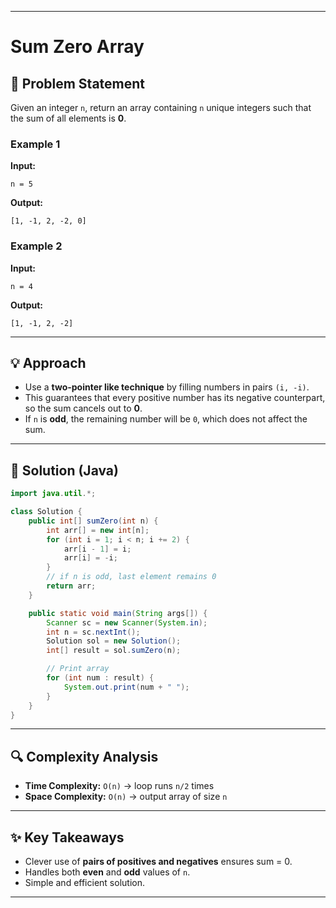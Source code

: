 
---

# Sum Zero Array

## 📌 Problem Statement

Given an integer `n`, return an array containing `n` unique integers such that the sum of all elements is **0**.

### Example 1

**Input:**

```
n = 5
```

**Output:**

```
[1, -1, 2, -2, 0]
```

### Example 2

**Input:**

```
n = 4
```

**Output:**

```
[1, -1, 2, -2]
```

---

## 💡 Approach

* Use a **two-pointer like technique** by filling numbers in pairs `(i, -i)`.
* This guarantees that every positive number has its negative counterpart, so the sum cancels out to **0**.
* If `n` is **odd**, the remaining number will be `0`, which does not affect the sum.

---

## 🚀 Solution (Java)

```java
import java.util.*;

class Solution {
    public int[] sumZero(int n) {
        int arr[] = new int[n];
        for (int i = 1; i < n; i += 2) {
            arr[i - 1] = i;
            arr[i] = -i;
        }
        // if n is odd, last element remains 0
        return arr;
    }

    public static void main(String args[]) {
        Scanner sc = new Scanner(System.in);
        int n = sc.nextInt();
        Solution sol = new Solution();
        int[] result = sol.sumZero(n);

        // Print array
        for (int num : result) {
            System.out.print(num + " ");
        }
    }
}
```

---

## 🔍 Complexity Analysis

* **Time Complexity:** `O(n)` → loop runs `n/2` times
* **Space Complexity:** `O(n)` → output array of size `n`

---

## ✨ Key Takeaways

* Clever use of **pairs of positives and negatives** ensures sum = 0.
* Handles both **even** and **odd** values of `n`.
* Simple and efficient solution.

---

